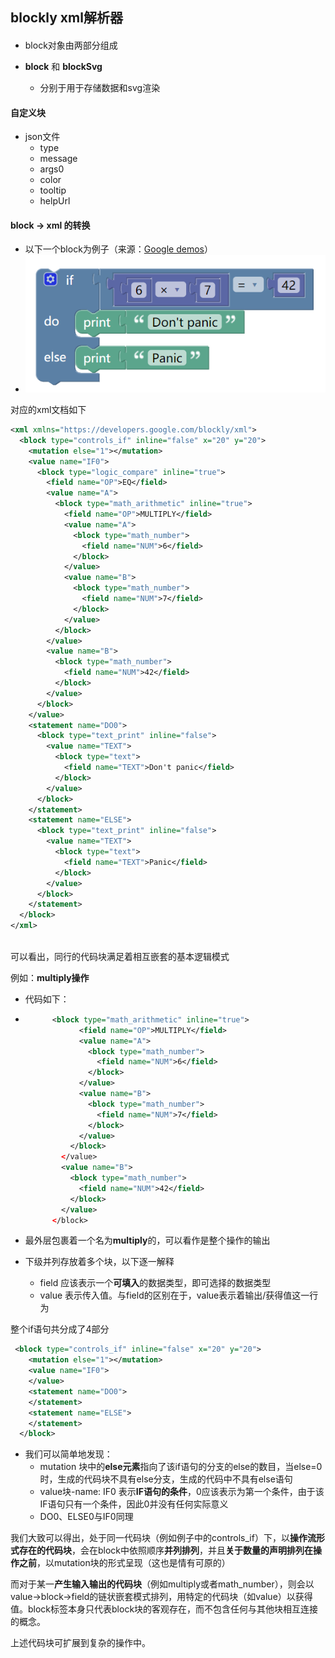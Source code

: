 ## blockly xml解析器

#### <block>

- block对象由两部分组成

- **block** 和 **blockSvg**
  - 分别于用于存储数据和svg渲染



#### 自定义块

- json文件
  - type
  - message
  - args0
  - color
  - tooltip
  - helpUrl



#### block -> xml 的转换

- 以下一个block为例子（来源：[Google demos](https://blockly-demo.appspot.com/static/demos/index.html)）
- ![1](img\1.png)

对应的xml文档如下

```xml
<xml xmlns="https://developers.google.com/blockly/xml">
  <block type="controls_if" inline="false" x="20" y="20">
    <mutation else="1"></mutation>
    <value name="IF0">
      <block type="logic_compare" inline="true">
        <field name="OP">EQ</field>
        <value name="A">
          <block type="math_arithmetic" inline="true">
            <field name="OP">MULTIPLY</field>
            <value name="A">
              <block type="math_number">
                <field name="NUM">6</field>
              </block>
            </value>
            <value name="B">
              <block type="math_number">
                <field name="NUM">7</field>
              </block>
            </value>
          </block>
        </value>
        <value name="B">
          <block type="math_number">
            <field name="NUM">42</field>
          </block>
        </value>
      </block>
    </value>
    <statement name="DO0">
      <block type="text_print" inline="false">
        <value name="TEXT">
          <block type="text">
            <field name="TEXT">Don't panic</field>
          </block>
        </value>
      </block>
    </statement>
    <statement name="ELSE">
      <block type="text_print" inline="false">
        <value name="TEXT">
          <block type="text">
            <field name="TEXT">Panic</field>
          </block>
        </value>
      </block>
    </statement>
  </block>
</xml>
        
```

可以看出，同行的代码块满足着相互嵌套的基本逻辑模式

例如：**multiply操作**

- 代码如下：

- ```xml
  		<block type="math_arithmetic" inline="true">
              <field name="OP">MULTIPLY</field>
              <value name="A">
                <block type="math_number">
                  <field name="NUM">6</field>
                </block>
              </value>
              <value name="B">
                <block type="math_number">
                  <field name="NUM">7</field>
                </block>
              </value>
            </block>
          </value>
          <value name="B">
            <block type="math_number">
              <field name="NUM">42</field>
            </block>
          </value>
        </block>
  ```

- 最外层包裹着一个名为**multiply**的<block>，可以看作是整个操作的输出

- 下级并列存放着多个块，以下逐一解释

  - field 应该表示一个**可填入**的数据类型，即可选择的数据类型
  - value 表示传入值。与field的区别在于，value表示着输出/获得值这一行为

整个if语句共分成了4部分

```xml
 <block type="controls_if" inline="false" x="20" y="20">
    <mutation else="1"></mutation>
    <value name="IF0">
    </value>
    <statement name="DO0">
    </statement>
    <statement name="ELSE">
    </statement>
  </block>
```

- 我们可以简单地发现：
  - mutation 块中的**else元素**指向了该if语句的分支的else的数目，当else=0时，生成的代码块不具有else分支，生成的代码中不具有else语句
  - value块-name: IF0 表示**IF语句的条件**，0应该表示为第一个条件，由于该IF语句只有一个条件，因此0并没有任何实际意义
  - DO0、ELSE0与IF0同理



我们大致可以得出，处于同一代码块（例如例子中的controls_if）下，以**操作流形式存在的代码块**，会在block中依照顺序**并列排列**，并且**关于数量的声明排列在操作之前**，以mutation块的形式呈现（这也是情有可原的）

而对于某一**产生输入输出的代码块**（例如multiply或者math_number），则会以value->block->field的链状嵌套模式排列，用特定的代码块（如value）以获得值。block标签本身只代表block块的客观存在，而不包含任何与其他块相互连接的概念。

上述代码块可扩展到复杂的操作中。

